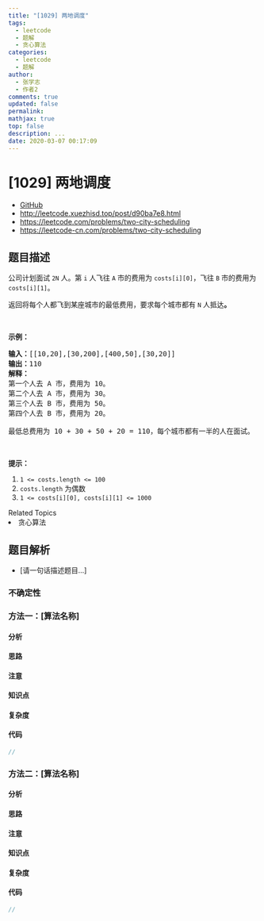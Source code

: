 ```yaml
---
title: "[1029] 两地调度"
tags:
  - leetcode
  - 题解
  - 贪心算法
categories:
  - leetcode
  - 题解
author:
  - 张学志
  - 作者2
comments: true
updated: false
permalink:
mathjax: true
top: false
description: ...
date: 2020-03-07 00:17:09
---
```



# [1029] 两地调度
* [GitHub](https://github.com/algoboy101/LeetCodeCrowdsource/tree/master/_posts/QA/%5B1029%5D%20%E4%B8%A4%E5%9C%B0%E8%B0%83%E5%BA%A6.md)
* http://leetcode.xuezhisd.top/post/d90ba7e8.html
* https://leetcode.com/problems/two-city-scheduling
* https://leetcode-cn.com/problems/two-city-scheduling


## 题目描述

<p>公司计划面试 <code>2N</code> 人。第 <code>i</code> 人飞往 <code>A</code> 市的费用为 <code>costs[i][0]</code>，飞往 <code>B</code> 市的费用为 <code>costs[i][1]</code>。</p>

<p>返回将每个人都飞到某座城市的最低费用，要求每个城市都有 <code>N</code> 人抵达<strong>。</strong></p>

<p>&nbsp;</p>

<p><strong>示例：</strong></p>

<pre><strong>输入：</strong>[[10,20],[30,200],[400,50],[30,20]]
<strong>输出：</strong>110
<strong>解释：</strong>
第一个人去 A 市，费用为 10。
第二个人去 A 市，费用为 30。
第三个人去 B 市，费用为 50。
第四个人去 B 市，费用为 20。

最低总费用为 10 + 30 + 50 + 20 = 110，每个城市都有一半的人在面试。
</pre>

<p>&nbsp;</p>

<p><strong>提示：</strong></p>

<ol>
	<li><code>1 &lt;= costs.length &lt;= 100</code></li>
	<li><code>costs.length</code> 为偶数</li>
	<li><code>1 &lt;= costs[i][0], costs[i][1] &lt;= 1000</code></li>
</ol>
<div><div>Related Topics</div><div><li>贪心算法</li></div></div>


## 题目解析
* [请一句话描述题目...]

### 不确定性


### 方法一：[算法名称]

#### 分析

#### 思路

#### 注意

#### 知识点

#### 复杂度

#### 代码

```cpp
//
```


### 方法二：[算法名称]

#### 分析

#### 思路

#### 注意

#### 知识点

#### 复杂度

#### 代码

```cpp
//
```


